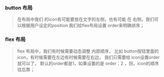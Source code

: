 ### button 布局 
> 在布局中我们 的icon有可能要放在文字的左侧，也有可能 在
>右侧，我们可以根据用户设定的position 我们给flex布局设置
> order来明确排序；
### flex 布局
> flex 布局中，我们有时候需要动态调整 内部顺序，
> 比如  button按钮里面的 
>  icon，有时候需要在左边有时候需要在右边，
> 我们只需要给 icon设置order就可以了，
> 默认的order都是1，如果设置的是 order：2 
> ，则，icon的顺序往后靠；
